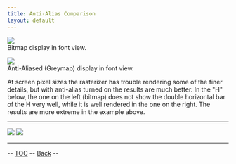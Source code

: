 ```yaml
---
title: Anti-Alias Comparison
layout: default
---
```



![](img/AmbrosiaFV-bm.png)\
 Bitmap display in font view.

![](img/AmbrosiaFV.png)\
 Anti-Aliased (Greymap) display in font view.

At screen pixel sizes the rasterizer has trouble rendering some of the
finer details, but with anti-alias turned on the results are much
better. In the "H" below, the one on the left (bitmap) does not show the
double horizontal bar of the H very well, while it is well rendered in
the one on the right. The results are more extreme in the example above.

  --------------- ---------------
  ![](img/H-bm.png)   ![](img/H-gm.png)
  --------------- ---------------

-- [TOC](overview.html) -- [Back](fontview.html) --
